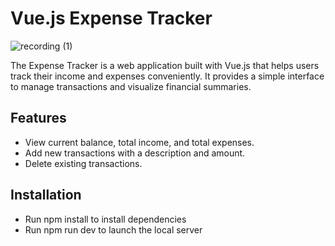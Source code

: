 # Vue.js Expense Tracker

![recording (1)](https://github.com/sreya-satheesh/expense-tracker/assets/168891722/441e5e9d-c82a-435b-9c08-8982c5d2e2da)

The Expense Tracker is a web application built with Vue.js that helps users track their income and expenses conveniently. It provides a simple interface to manage transactions and visualize financial summaries.

## Features

- View current balance, total income, and total expenses.
- Add new transactions with a description and amount.
- Delete existing transactions.

## Installation

- Run npm install to install dependencies
- Run npm run dev to launch the local server
